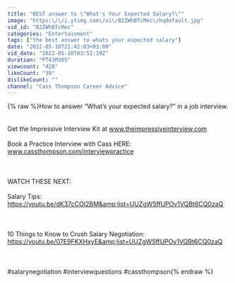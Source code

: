 ```yaml
---
title: "BEST answer to \"What's Your Expected Salary?\""
image: "https:\/\/i.ytimg.com\/vi\/B2ZWhBTcMec\/hqdefault.jpg"
vid_id: "B2ZWhBTcMec"
categories: "Entertainment"
tags: ["the best answer to whats your expected salary"]
date: "2022-05-10T21:42:03+03:00"
vid_date: "2022-05-10T03:51:19Z"
duration: "PT43M38S"
viewcount: "428"
likeCount: "39"
dislikeCount: ""
channel: "Cass Thompson Career Advice"
---
```

{% raw %}How to answer “What’s your expected salary?” in a job interview.<br /><br /><br />Get the Impressive Interview Kit at www.theimpressiveinterview.com<br /><br />Book a Practice Interview with Cass HERE: www.cassthompson.com/interviewpractice<br /><br /><br /><br />WATCH THESE NEXT: <br /><br />Salary Tips: <a rel="nofollow" target="blank" href="https://youtu.be/dK37cCOI2BM&amp;list=UUZgW5ffUPOv1VQBt6CQ0zaQ">https://youtu.be/dK37cCOI2BM&amp;list=UUZgW5ffUPOv1VQBt6CQ0zaQ</a><br /><br /><br /><br />10 Things to Know to Crush Salary Negotiation: <a rel="nofollow" target="blank" href="https://youtu.be/07E9FKXHxyE&amp;list=UUZgW5ffUPOv1VQBt6CQ0zaQ">https://youtu.be/07E9FKXHxyE&amp;list=UUZgW5ffUPOv1VQBt6CQ0zaQ</a><br /><br /><br /><br />#salarynegotiation #interviewquestions #cassthompson{% endraw %}
